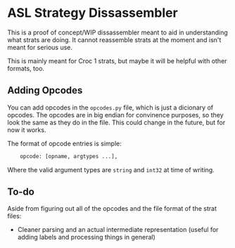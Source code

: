 # ASL Strategy Dissassembler

This is a proof of concept/WIP dissassembler meant to aid in understanding what strats are doing. It cannot reassemble strats at the moment and isn't meant for serious use.

This is mainly meant for Croc 1 strats, but maybe it will be helpful with other formats, too.

## Adding Opcodes

You can add opcodes in the `opcodes.py` file, which is just a dicionary of opcodes. The opcodes are in big endian for convinence purposes, so they look the same as they do in the file. This could change in the future, but for now it works.

The format of opcode entries is simple:

```py
	opcode: [opname, argtypes ...],
```

Where the valid argument types are `string` and `int32` at time of writing.

## To-do

Aside from figuring out all of the opcodes and the file format of the strat files:

 * Cleaner parsing and an actual intermediate representation (useful for adding labels and processing things in general)

